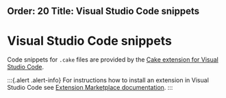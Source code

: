 Order: 20
Title: Visual Studio Code snippets
---

# Visual Studio Code snippets

Code snippets for `.cake` files are provided by the [Cake extension for Visual Studio Code].

:::{.alert .alert-info}
For instructions how to install an extension in Visual Studio Code see [Extension Marketplace documentation].
:::

[Cake extension for Visual Studio Code]: https://marketplace.visualstudio.com/items/cake-build.cake-vscode
[Extension Marketplace documentation]: https://code.visualstudio.com/docs/editor/extension-gallery
